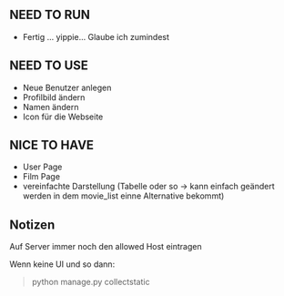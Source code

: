 ## NEED TO RUN

- Fertig ... yippie... Glaube ich zumindest


## NEED TO USE

- Neue Benutzer anlegen
- Profilbild ändern
- Namen ändern
- Icon für die Webseite



## NICE TO HAVE

- User Page
- Film Page
- vereinfachte Darstellung (Tabelle oder so -> kann einfach geändert werden in dem movie_list einne Alternative bekommt)


## Notizen

Auf Server immer noch den allowed Host eintragen

Wenn keine UI und so dann:

> python manage.py collectstatic